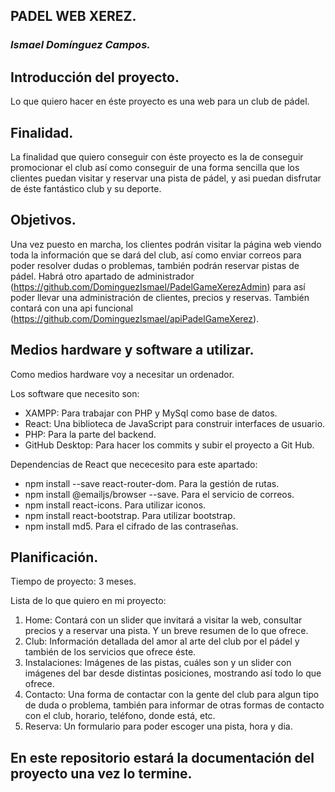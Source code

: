 ## **PADEL WEB XEREZ.**
### *Ismael Domínguez Campos.*

## Introducción del proyecto.
  Lo que quiero hacer en éste proyecto es una web para un club de pádel.
  
## Finalidad.
  La finalidad que quiero conseguir con éste proyecto es la de conseguir promocionar el club así como conseguir de una forma sencilla que los clientes puedan visitar y reservar una pista de pádel, y asi puedan disfrutar de éste fantástico club y su deporte.
  
## Objetivos.
  Una vez puesto en marcha, los clientes podrán visitar la página web viendo toda la información que se dará del club, así como enviar correos para poder resolver dudas o problemas, también podrán reservar pistas de pádel. Habrá otro apartado de administrador (https://github.com/DominguezIsmael/PadelGameXerezAdmin) para así poder llevar una administración de clientes, precios y reservas. También contará con una api funcional (https://github.com/DominguezIsmael/apiPadelGameXerez).

## Medios hardware y software a utilizar.
  Como medios hardware voy a necesitar un ordenador.
  
  Los software que necesito son:
  - XAMPP: Para trabajar con PHP y MySql como base de datos.
  - React: Una biblioteca de JavaScript para construir interfaces de usuario.
  - PHP: Para la parte del backend.
  - GitHub Desktop: Para hacer los commits y subir el proyecto a Git Hub.
  
  Dependencias de React que nececesito para este apartado:
  - npm install --save react-router-dom. Para la gestión de rutas.
  - npm install @emailjs/browser --save. Para el servicio de correos.
  - npm install react-icons. Para utilizar iconos.
  - npm install react-bootstrap. Para utilizar bootstrap.
  - npm install md5. Para el cifrado de las contraseñas.


## Planificación.
  Tiempo de proyecto: 3 meses.
  
  
Lista de lo que quiero en mi proyecto:
  1. Home: Contará con un slider que invitará a visitar la web, consultar precios y a reservar una pista. Y un breve resumen de lo que ofrece.
  2. Club: Información detallada del amor al arte del club por el pádel y también de los servicios que ofrece éste.
  3. Instalaciones: Imágenes de las pistas, cuáles son y un slider con imágenes del bar desde distintas posiciones, mostrando así todo lo que ofrece.
  4. Contacto: Una forma de contactar con la gente del club para algun tipo de duda o problema, también para informar de otras formas de contacto con el club, horario, teléfono, donde está, etc.
  5. Reserva: Un formulario para poder escoger una pista, hora y dia.

## En este repositorio estará la documentación del proyecto una vez lo termine.
